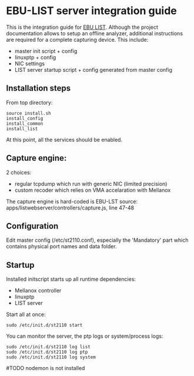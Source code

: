 # EBU-LIST server integration guide

This is the integration guide for [EBU LIST](http://list.ebu.io/login).
Although the project documentation allows to setup an offline analyzer, additional instructions are required for a complete capturing device. This include:

* master init script + config
* linuxptp + config
* NIC settings
* LIST server startup script + config generated from master config

## Installation steps

From top directory:

```
source install.sh
install_config
install_common
install_list
```

At this point, all the services should be enabled.

## Capture engine:

2 choices:
* regular tcpdump which run with generic NIC (limited precision)
* custom recoder which relies on VMA accelaration with Mellanox

The capture engine is hard-coded is EBU-LST source:
apps/listwebserver/controllers/capture.js, line 47-48

## Configuration

Edit master config (/etc/st2110.conf), especially the 'Mandatory' part
which contains physical port names and data folder.

## Startup

Installed initscript starts up all runtime dependencies:

* Mellanox controller
* linuxptp
* LIST server

Start all at once:
```
sudo /etc/init.d/st2110 start
```

You can monitor the server, the ptp logs or system/process logs:

```
sudo /etc/init.d/st2110 log list
sudo /etc/init.d/st2110 log ptp
sudo /etc/init.d/st2110 log system
```

#TODO nodemon is not installed

